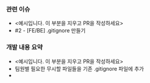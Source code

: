### 관련 이슈
  - <예시입니다. 이 부분을 지우고 PR을 작성하세요>
  - #2 - [FE/BE] .gitignore 만들기

### 개발 내용 요약
  - <예시입니다. 이 부분을 지우고 PR을 작성하세요>
  - 팀원별 필요한 무시할 파일들을 기존 .gitignore 파일에 추가
  - 